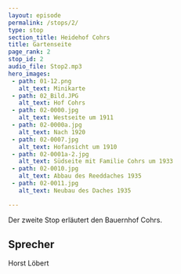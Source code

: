 ```yaml
---
layout: episode
permalink: /stops/2/
type: stop
section_title: Heidehof Cohrs
title: Gartenseite
page_rank: 2
stop_id: 2
audio_file: Stop2.mp3
hero_images:
 - path: 01-12.png
   alt_text: Minikarte
 - path: 02_Bild.JPG
   alt_text: Hof Cohrs
 - path: 02-0000.jpg
   alt_text: Westseite um 1911
 - path: 02-0000a.jpg
   alt_text: Nach 1920
 - path: 02-0007.jpg
   alt_text: Hofansicht um 1910
 - path: 02-0001a-2.jpg
   alt_text: Südseite mit Familie Cohrs um 1933
 - path: 02-0010.jpg
   alt_text: Abbau des Reeddaches 1935
 - path: 02-0011.jpg
   alt_text: Neubau des Daches 1935

---
```

Der zweite Stop erläutert den Bauernhof Cohrs.

## Sprecher
Horst Löbert

